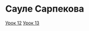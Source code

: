 # Сауле Сарпекова

[Урок 12](https://github.com/saukele/repair_design_project.github.io/tree/master/lesson_12/ "Описание")
[Урок 13](https://github.com/saukele/repair_design_project.github.io/tree/master/lesson_13/ "Описание")
